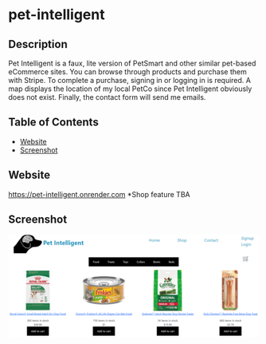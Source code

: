 # pet-intelligent

## Description
  Pet Intelligent is a faux, lite version of PetSmart and other similar pet-based eCommerce sites. You can browse through products and purchase them with Stripe. To complete a purchase, signing in or logging in is required. A map displays the location of my local PetCo since Pet Intelligent obviously does not exist. Finally, the contact form will send me emails.


## Table of Contents

  - [Website](#Website)
  - [Screenshot](#Screenshot)
  

  ## Website
   https://pet-intelligent.onrender.com
   *Shop feature TBA


  ## Screenshot
  <img src="./client/src/assets/petiSC.png">